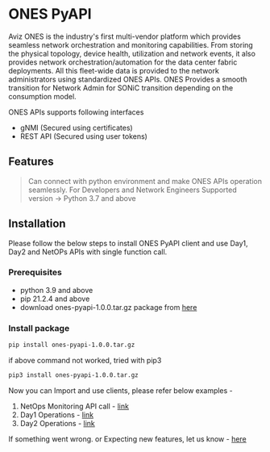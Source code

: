 # ONES PyAPI

Aviz ONES is the industry's first multi-vendor platform which provides seamless network orchestration and monitoring capabilities. From storing the physical topology, device health, utilization and network events, it also provides network orchestration/automation for the data center fabric deployments. All this fleet-wide data is provided to the network administrators using standardized ONES APIs. ONES Provides a smooth transition for Network Admin for SONiC transition depending on the consumption model.

ONES APIs supports following interfaces
- gNMI (Secured using certificates)
- REST API (Secured using user tokens)



## Features
> Can connect with python environment and make ONES APIs operation seamlessly.
> For Developers and Network Engineers
> Supported version -> Python 3.7 and above 


## Installation

Please follow the below steps to install ONES PyAPI client and use Day1, Day2 and NetOPs APIs with single function call.


### Prerequisites
- python 3.9 and above
- pip 21.2.4 and above
- download ones-pyapi-1.0.0.tar.gz package from [here](https://github.com/AvizNetworks/ones-pyapi/blob/master/versions/ones-pyapi-1.0.0.tar.gz)

### Install package
```sh
pip install ones-pyapi-1.0.0.tar.gz
```
if above command not worked, tried with pip3
```sh
pip3 install ones-pyapi-1.0.0.tar.gz
```

Now you can Import and use clients, please refer below examples - 
1. NetOps Monitoring API call - [link](https://github.com/AvizNetworks/ones-pyapi/tree/master/examples/telemetry)
2. Day1 Operations - [link](https://github.com/AvizNetworks/ones-pyapi/tree/master/examples/day1fm)
3. Day2 Operations - [link](https://github.com/AvizNetworks/ones-pyapi/tree/master/examples/day2fm)


If something went wrong. or Expecting new features, let us know - [here](https://github.com/AvizNetworks/ones-pyapi/issues)
